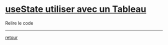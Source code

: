 # [useState utiliser avec un Tableau ](https://crosemont.sharepoint.com/sites/msteams_0202a0/_layouts/15/stream.aspx?id=%2Fsites%2Fmsteams%5F0202a0%2FShared%20Documents%2FGeneral%2FRecordings%2FZ%2DS%C3%A9ance%2010%20%2D%20JEUDI%2008%20dec%202022%20ROUTING%20%28REACT%20APPLICATION%203%29%2FHYPERM%C3%89DIA%20II%2D20221208%5F114918%2DMeeting%20Recording%2Emp4&referrer=Teams%2ETEAMS%2DELECTRON&referrerScenario=teamsSdk%2DopenFilePreview)


Relire le code

---
[retour](Cours11.md)
